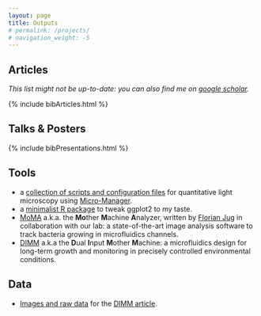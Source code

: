 ```yaml
---
layout: page
title: Outputs
# permalink: /projects/
# navigation_weight: -5
---
```



<!--
## Gallery

- lambda
- ceftriaxone
- DIMM
- MoM loading
- yeast scars
- pseudo aeruginosa
- cell counter beam
- temp gradient
-->


## Articles

_This list might not be up-to-date: you can also find me on [google scholar](https://scholar.google.com/citations?user=prpTE68AAAAJ)._

{% include bibArticles.html %}


## Talks & Posters

{% include bibPresentations.html %}


## Tools

- a [collection of scripts and configuration files](https://github.com/vanNimwegenLab/MiM_NikonTi) for quantitative light microscopy using [Micro-Manager](https://micro-manager.org).
- a [minimalist R package](https://github.com/julou/ggCustomTJ) to tweak ggplot2 to my taste.
- [MoMA](https://github.com/fjug/MoMA/wiki) a.k.a. the **Mo**ther **M**achine **A**nalyzer, written by [Florian Jug](https://www.mpi-cbg.de/research-groups/current-groups/florian-jug/group-leader/) in collaboration with our lab: a state-of-the-art image analysis software to track bacteria growing in microfluidics channels. 
- [DIMM](https://metafluidics.org/devices/dual-input-mother-machine/) a.k.a the **D**ual **I**nput **M**other **M**achine: a microfluidics design for long-term growth and monitoring in precisely controlled environmental conditions.


## Data

- [Images and raw data](https://zenodo.org/record/824793) for the [DIMM article]().
